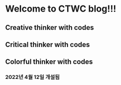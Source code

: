# Welcome to CTWC blog!!!

## Creative thinker with codes
## Critical thinker with codes
## Colorful thinker with codes

### 2022년 4월 12일 개설됨
